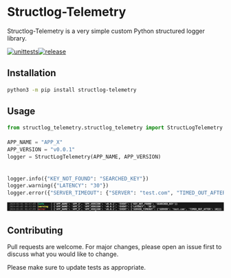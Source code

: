 # Structlog-Telemetry
Structlog-Telemetry is a very simple custom Python structured logger library.

[![unittests](https://github.com/cyber-francis/structlog_telemetry/actions/workflows/pytest.yaml/badge.svg)](https://github.com/cyber-francis/structlog_telemetry/actions/workflows/pytest.yaml)[![release](https://github.com/cyber-francis/structlog_telemetry/actions/workflows/release.yaml/badge.svg)](https://github.com/cyber-francis/structlog_telemetry/actions/workflows/release.yaml)

## Installation
```bash
python3 -m pip install structlog-telemetry
```

## Usage

```python
from structlog_telemetry.structlog_telemetry import StructLogTelemetry

APP_NAME = "APP_X"
APP_VERSION = "v0.0.1"
logger = StructLogTelemetry(APP_NAME, APP_VERSION)


logger.info({"KEY_NOT_FOUND": "SEARCHED_KEY"})
logger.warning({"LATENCY": "30"})
logger.error({"SERVER_TIMEOUT": {"SERVER": "test.com", "TIMED_OUT_AFTER": 10}})
```
<img src="https://raw.githubusercontent.com/cyber-francis/structlog_telemetry/main/docs/log.png">

## Contributing

Pull requests are welcome. For major changes, please open an issue first
to discuss what you would like to change.

Please make sure to update tests as appropriate.
